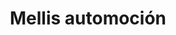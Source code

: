 ---
title: "Mellis automoción"
url: /losar-de-la-vera/mellis-automocion/
shop: reparación de automóviles
---